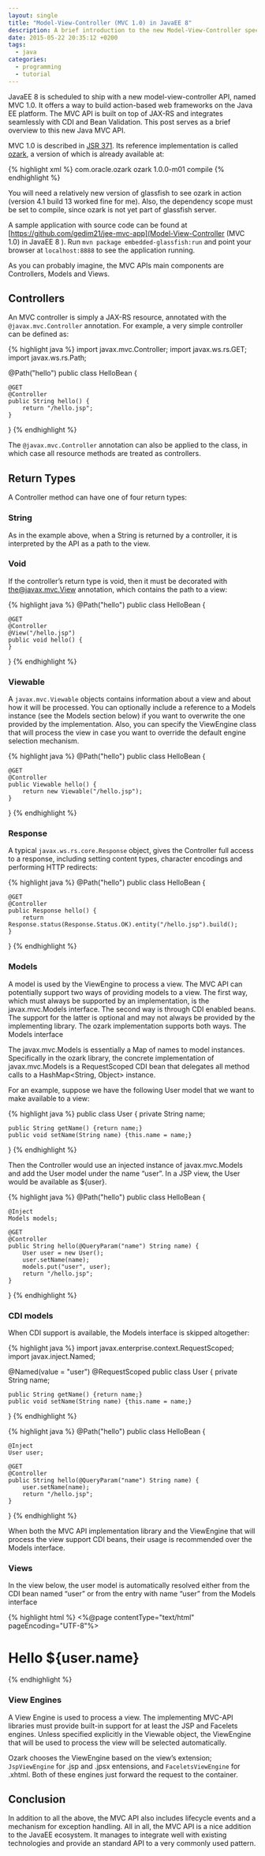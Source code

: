```yaml
---
layout: single
title: "Model-View-Controller (MVC 1.0) in JavaEE 8"
description: A brief introduction to the new Model-View-Controller specification (JSR 371)
date: 2015-05-22 20:35:12 +0200
tags: 
  - java
categories: 
  - programming 
  - tutorial
---
```


JavaEE 8 is scheduled to ship with a new model-view-controller API, named MVC 1.0. It offers a way to build action-based web frameworks on the Java EE platform. The MVC API is built on top of JAX-RS and integrates seamlessly with CDI and Bean Validation. This post serves as a brief overview to this new Java MVC API.

MVC 1.0 is described in [JSR 371](https://jcp.org/en/jsr/detail?id=371). Its reference implementation is called [ozark](https://ozark.java.net/), a version of which is already available at:

{% highlight xml %}
<dependency>
    <groupId>com.oracle.ozark</groupId>
    <artifactId>ozark</artifactId>
    <version>1.0.0-m01</version>
    <scope>compile</scope>
</dependency>
{% endhighlight %}

You will need a relatively new version of glassfish to see ozark in action (version 4.1 build 13 worked fine for me). Also, the dependency scope must be set to compile, since ozark is not yet part of glassfish server.

A sample application with source code can be found at [https://github.com/gedim21/jee-mvc-app](Model-View-Controller (MVC 1.0) in JavaEE 8 ). Run `mvn package embedded-glassfish:run`  and point your browser at `localhost:8888` to see the application running.

As you can probably imagine, the MVC APIs main components are Controllers, Models and Views.

## Controllers

An MVC controller is simply a JAX-RS resource, annotated with the `@javax.mvc.Controller` annotation. For example, a very simple controller can be defined as:

{% highlight java %}
import javax.mvc.Controller;
import javax.ws.rs.GET;
import javax.ws.rs.Path;

@Path("hello")
public class HelloBean {

    @GET
    @Controller
    public String hello() {
        return "/hello.jsp";
    }
}
{% endhighlight %}

The `@javax.mvc.Controller` annotation can also be applied to the class, in which case all resource methods are treated as controllers.

## Return Types

A Controller method can have one of four return types:

### String

As in the example above, when a String is returned by a controller, it is interpreted by the API as a path to the view.

### Void

If the controller’s return type is void, then it must be decorated with the@javax.mvc.View annotation, which contains the path to a view:

{% highlight java %}
@Path("hello")
public class HelloBean {

    @GET
    @Controller
    @View("/hello.jsp")
    public void hello() {
    }
}
{% endhighlight %}

### Viewable

A `javax.mvc.Viewable` objects contains information about a view and about how it will be processed. You can optionally include a reference to a Models instance (see the Models section below) if you want to overwrite the one provided by the implementation. Also, you can specify the ViewEngine class that will process the view in case you want to override the default engine selection mechanism.

{% highlight java %}
@Path("hello")
public class HelloBean {

    @GET
    @Controller
    public Viewable hello() {
        return new Viewable("/hello.jsp");
    }
}
{% endhighlight %}

### Response

A typical `javax.ws.rs.core.Response` object, gives the Controller full access to a response, including setting content types, character encodings and performing HTTP redirects:

{% highlight java %}
@Path("hello")
public class HelloBean {

    @GET
    @Controller
    public Response hello() {
        return Response.status(Response.Status.OK).entity("/hello.jsp").build();
    }
}
{% endhighlight %}

### Models

A model is used by the ViewEngine to process a view. The MVC API can potentially support two ways of providing models to a view. The first way, which must always be supported by an implementation, is the javax.mvc.Models interface. The second way is through CDI enabled beans. The support for the latter is optional and may not always be provided by the implementing library. The ozark implementation supports both ways.
The Models interface

The javax.mvc.Models is essentially a Map of names to model instances. Specifically in the ozark library, the concrete implementation of  javax.mvc.Models is a RequestScoped CDI bean that delegates all method calls to a HashMap<String, Object> instance.

For an example, suppose we have the following User model that we want to make available to a view:

{% highlight java %}
public class User {
    private String name;

    public String getName() {return name;}
    public void setName(String name) {this.name = name;}
}
{% endhighlight %}

Then the Controller would use an injected instance of javax.mvc.Models and add the User model under the name “user”. In a JSP view, the User would be available as ${user}.

{% highlight java %}
@Path("hello")
public class HelloBean {

    @Inject
    Models models;

    @GET
    @Controller
    public String hello(@QueryParam("name") String name) {
        User user = new User();
        user.setName(name);
        models.put("user", user);
        return "/hello.jsp";
    }
}
{% endhighlight %}

### CDI models

When CDI support is available, the Models interface is skipped altogether:

{% highlight java %}
import javax.enterprise.context.RequestScoped;
import javax.inject.Named;

@Named(value = "user")
@RequestScoped
public class User {
    private String name;

    public String getName() {return name;}
    public void setName(String name) {this.name = name;}
}
{% endhighlight %}

{% highlight java %}
@Path("hello")
public class HelloBean {

    @Inject
    User user;

    @GET
    @Controller
    public String hello(@QueryParam("name") String name) {
        user.setName(name);
        return "/hello.jsp";
    }
}
{% endhighlight %}

When both the MVC API implementation library and the ViewEngine that will process the view support CDI beans, their usage is recommended over the Models interface.

### Views

In the view below, the user model is automatically resolved either from the CDI bean named “user” or from the entry with name “user” from the Models interface

{% highlight html %}
<%@page contentType="text/html" pageEncoding="UTF-8"%>
<!DOCTYPE html>
<html>
    <head>
        <meta http-equiv="Content-Type" content="text/html; charset=UTF-8">
        <title>Hello</title>
    </head>
    <body>
        <h1>Hello ${user.name}</h1>
    </body>
</html>
{% endhighlight %}

### View Engines

A View Engine is used to process a view. The implementing MVC-API libraries must provide built-in support for at least the JSP and Facelets engines. Unless specified explicitly in the Viewable object, the ViewEngine that will be used to process the view will be selected automatically.

Ozark chooses the ViewEngine based on the view’s extension; `JspViewEngine`  for .jsp and .jpsx entensions, and `FaceletsViewEngine` for .xhtml. Both of these engines just forward the request to the container.

## Conclusion

In addition to all the above, the MVC API also includes lifecycle events and a mechanism for exception handling. All in all, the MVC API is a nice addition to the JavaEE ecosystem. It manages to integrate well with existing technologies and provide an standard API to a very commonly used pattern.
